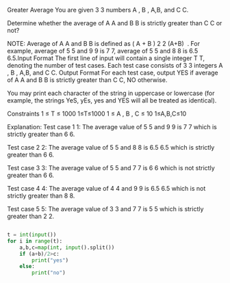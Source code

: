 Greater Average
You are given 
3
3 numbers 
A
,
B
,
A,B, and 
C
C.

Determine whether the average of 
A
A and 
B
B is strictly greater than 
C
C or not?

NOTE: Average of 
A
A and 
B
B is defined as 
(
A
+
B
)
2
2
(A+B)
​
 . For example, average of 
5
5 and 
9
9 is 
7
7, average of 
5
5 and 
8
8 is 
6.5
6.5.Input Format
The first line of input will contain a single integer 
T
T, denoting the number of test cases.
Each test case consists of 
3
3 integers 
A
,
B
,
A,B, and 
C
C.
Output Format
For each test case, output YES if average of 
A
A and 
B
B is strictly greater than 
C
C, NO otherwise.

You may print each character of the string in uppercase or lowercase (for example, the strings YeS, yEs, yes and YES will all be treated as identical).

Constraints
1
≤
T
≤
1000
1≤T≤1000
1
≤
A
,
B
,
C
≤
10
1≤A,B,C≤10

Explanation:
Test case 
1
1: The average value of 
5
5 and 
9
9 is 
7
7 which is strictly greater than 
6
6.

Test case 
2
2: The average value of 
5
5 and 
8
8 is 
6.5
6.5 which is strictly greater than 
6
6.

Test case 
3
3: The average value of 
5
5 and 
7
7 is 
6
6 which is not strictly greater than 
6
6.

Test case 
4
4: The average value of 
4
4 and 
9
9 is 
6.5
6.5 which is not strictly greater than 
8
8.

Test case 
5
5: The average value of 
3
3 and 
7
7 is 
5
5 which is strictly greater than 
2
2.

```Python

t = int(input())
for i in range(t):
    a,b,c=map(int, input().split())
    if (a+b)/2>c:
        print("yes")
    else:
        print("no")
